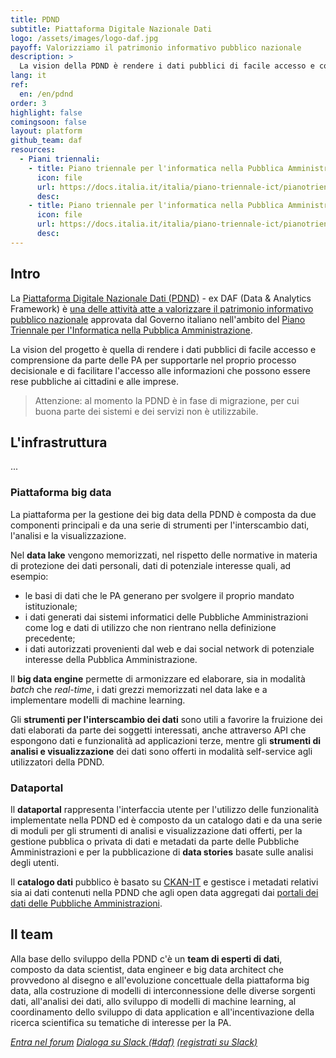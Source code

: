 ```yaml
---
title: PDND
subtitle: Piattaforma Digitale Nazionale Dati
logo: /assets/images/logo-daf.jpg
payoff: Valorizziamo il patrimonio informativo pubblico nazionale
description: >
  La vision della PDND è rendere i dati pubblici di facile accesso e comprensione da parte delle PA per supportarle nel proprio data-driven decision making e di facilitare l'accesso alle informazioni che possono essere rese pubbliche da parte di cittadini e imprese.
lang: it
ref:
  en: /en/pdnd
order: 3
highlight: false
comingsoon: false
layout: platform
github_team: daf
resources:
  - Piani triennali:
    - title: Piano triennale per l'informatica nella Pubblica Amministrazione 2019-2021
      icon: file
      url: https://docs.italia.it/italia/piano-triennale-ict/pianotriennale-ict-doc/it/2019-2021/
      desc: 
    - title: Piano triennale per l'informatica nella Pubblica Amministrazione 2017-2019
      icon: file
      url: https://docs.italia.it/italia/piano-triennale-ict/pianotriennale-ict-doc/it/2017-2019/
      desc: 
---
```


## Intro

La [Piattaforma Digitale Nazionale Dati (PDND)](https://pdnd.italia.it/) - ex DAF (Data & Analytics Framework) è [una delle attività atte a valorizzare il patrimonio informativo pubblico nazionale](https://docs.italia.it/italia/piano-triennale-ict/pianotriennale-ict-doc/it/2019-2021/05_dati-della-pubblica-amministrazione.html#piattaforma-digitale-nazionale-dati-pdnd) approvata dal Governo italiano nell'ambito del [Piano Triennale per l'Informatica nella Pubblica Amministrazione](https://pianotriennale-ict.italia.it/).

La vision del progetto è quella di rendere i dati pubblici di facile accesso e comprensione da parte delle PA per supportarle nel proprio processo decisionale e di facilitare l'accesso alle informazioni che possono essere rese pubbliche ai cittadini e alle imprese.

> Attenzione: al momento la PDND è in fase di migrazione, per cui buona parte dei sistemi e dei servizi non è utilizzabile.

## L'infrastruttura

...

### Piattaforma big data

La piattaforma per la gestione dei big data della PDND è composta da due componenti principali e da una serie di strumenti per l'interscambio dati, l'analisi e la visualizzazione.

Nel **data lake** vengono memorizzati, nel rispetto delle normative in materia di protezione dei dati personali, dati di potenziale interesse quali, ad esempio:

* le basi di dati che le PA generano per svolgere il proprio mandato istituzionale;
* i dati generati dai sistemi informatici delle Pubbliche Amministrazioni come log e dati di utilizzo che non rientrano nella definizione precedente;
* i dati autorizzati provenienti dal web e dai social network di potenziale interesse della Pubblica Amministrazione.

Il **big data engine** permette di armonizzare ed elaborare, sia in modalità *batch* che *real-time*, i dati grezzi memorizzati nel data lake e a implementare modelli di machine learning.

Gli **strumenti per l'interscambio dei dati** sono utili a favorire la fruizione dei dati elaborati da parte dei soggetti interessati, anche attraverso API che espongono dati e funzionalità ad applicazioni terze, mentre gli **strumenti di analisi e visualizzazione** dei dati sono offerti in modalità self-service agli utilizzatori della PDND.

### Dataportal

Il **dataportal** rappresenta l'interfaccia utente per l'utilizzo delle funzionalità implementate nella PDND ed è composto da un catalogo dati e da una serie di moduli per gli strumenti di analisi e visualizzazione dati offerti, per la gestione pubblica o privata di dati e metadati da parte delle Pubbliche Amministrazioni e per la pubblicazione di **data stories** basate sulle analisi degli utenti.

Il **catalogo dati** pubblico è basato su [CKAN-IT](https://developers.italia.it/it/software/pcm-italia-ckan-it) e gestisce i metadati relativi sia ai dati contenuti nella PDND che agli open data aggregati dai [portali dei dati delle Pubbliche Amministrazioni](https://github.com/italia/public-opendata-sources).

## Il team

Alla base dello sviluppo della PDND c'è un **team di esperti di dati**, composto da data scientist, data engineer e big data architect che provvedono al disegno e all'evoluzione concettuale della piattaforma big data, alla costruzione di modelli di interconnessione delle diverse sorgenti dati, all'analisi dei dati, allo sviluppo di modelli di machine learning, al coordinamento dello sviluppo di data application e all'incentivazione della ricerca scientifica su tematiche di interesse per la PA.

<a class="btn btn-primary" href="https://forum.italia.it/c/daf"><i class="it-horn"> Entra nel forum</a>
<a class="btn btn-primary" href="https://developersitalia.slack.com/messages/C760XQX9Q"><i class="it-comment"> Dialoga su Slack (#daf)</a>
<a class="btn btn-secondary btn-xs" href="https://slack.developers.italia.it/">(registrati su Slack)</a>

